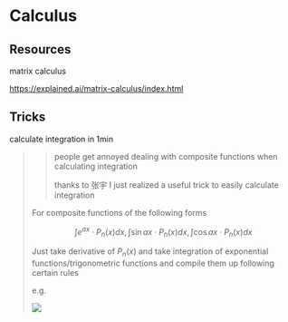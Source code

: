 # Calculus

## Resources

matrix calculus

https://explained.ai/matrix-calculus/index.html



## Tricks

calculate integration in 1min

>>people get annoyed dealing with composite functions when calculating integration
>>
>>thanks to 张宇 I just realized a useful trick to easily calculate integration
>
>For composite functions of the following forms
>
>
>$$
>\int e^{a x} \cdot P_{n}(x) d x, \int \sin a x \cdot P_{n}(x) d x, \int \cos a x \cdot P_{n}(x) d x
>$$
>
>
>Just take derivative of $P_{n}(x)$ and take integration of exponential functions/trigonometric functions and compile them up following certain rules
>
>e.g.
>
>![](https://github.com/LuchaoQi/Machine-Learning/blob/master/calculus/calculus.png?raw=true)